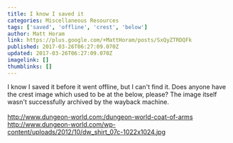 ```yaml
---
title: I know I saved it
categories: Miscellaneous Resources
tags: ['saved', 'offline', 'crest', 'below']
author: Matt Horam
link: https://plus.google.com/+MattHoram/posts/SxQyZTRDQFk
published: 2017-03-26T06:27:09.070Z
updated: 2017-03-26T06:27:09.070Z
imagelink: []
thumblinks: []
---
```


I know I saved it before it went offline, but I can&#39;t find it. Does anyone have the crest image which used to be at the below, please? The image itself wasn&#39;t successfully archived by the wayback machine.<br /><br />http://www.dungeon-world.com:/dungeon-world-coat-of-arms<br /><a href="http://www.dungeon-world.com/wp-content/uploads/2012/10/dw_shirt_07c-1022x1024.jpg" class="ot-anchor">http://www.dungeon-world.com/wp-content/uploads/2012/10/dw_shirt_07c-1022x1024.jpg</a>